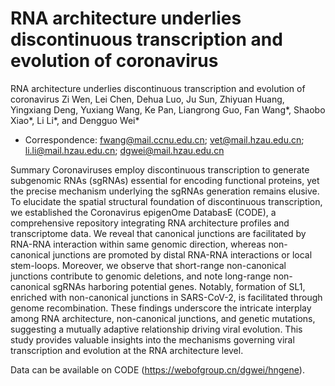 # RNA architecture underlies discontinuous transcription and evolution of coronavirus
RNA architecture underlies discontinuous transcription and evolution of coronavirus
Zi Wen, Lei Chen, Dehua Luo, Ju Sun, Zhiyuan Huang, Yingxiang Deng, Yuxiang Wang, Ke Pan, Liangrong Guo, Fan Wang*, Shaobo Xiao*, Li Li*, and Dengguo Wei*

* Correspondence: fwang@mail.ccnu.edu.cn; vet@mail.hzau.edu.cn; li.li@mail.hzau.edu.cn; dgwei@mail.hzau.edu.cn

Summary
Coronaviruses employ discontinuous transcription to generate subgenomic RNAs (sgRNAs) essential for encoding functional proteins, yet the precise mechanism underlying the sgRNAs generation remains elusive. To elucidate the spatial structural foundation of discontinuous transcription, we established the Coronavirus epigenOme DatabasE (CODE), a comprehensive repository integrating RNA architecture profiles and transcriptome data. We reveal that canonical junctions are facilitated by RNA-RNA interaction within same genomic direction, whereas non-canonical junctions are promoted by distal RNA-RNA interactions or local stem-loops. Moreover, we observe that short-range non-canonical junctions contribute to genomic deletions, and note long-range non-canonical sgRNAs harboring potential genes. Notably, formation of SL1, enriched with non-canonical junctions in SARS-CoV-2, is facilitated through genome recombination. These findings underscore the intricate interplay among RNA architecture, non-canonical junctions, and genetic mutations, suggesting a mutually adaptive relationship driving viral evolution. This study provides valuable insights into the mechanisms governing viral transcription and evolution at the RNA architecture level.

Data can be  available on CODE (https://webofgroup.cn/dgwei/hngene).
